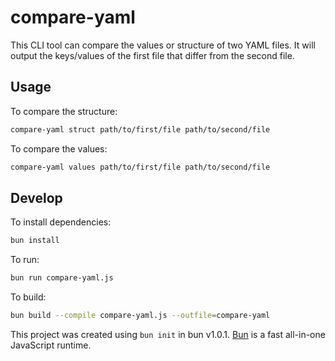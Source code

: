 # compare-yaml

This CLI tool can compare the values or structure of two YAML files. It will output the keys/values of the first file that differ from the second file.

## Usage

To compare the structure:

```bash
compare-yaml struct path/to/first/file path/to/second/file
```

To compare the values:

```bash
compare-yaml values path/to/first/file path/to/second/file
```

## Develop

To install dependencies:

```bash
bun install
```

To run:

```bash
bun run compare-yaml.js
```

To build:

```bash
bun build --compile compare-yaml.js --outfile=compare-yaml
```

This project was created using `bun init` in bun v1.0.1. [Bun](https://bun.sh) is a fast all-in-one JavaScript runtime.
